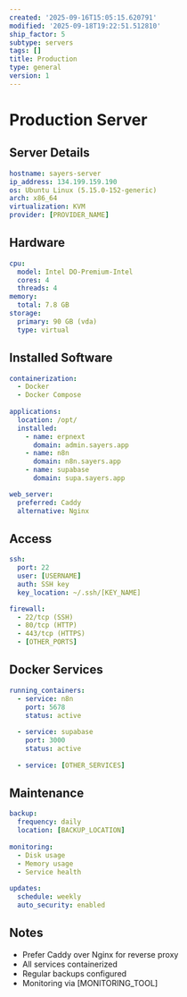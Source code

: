 ```yaml
---
created: '2025-09-16T15:05:15.620791'
modified: '2025-09-18T19:22:51.512810'
ship_factor: 5
subtype: servers
tags: []
title: Production
type: general
version: 1
---
```


# Production Server

## Server Details
```yaml
hostname: sayers-server
ip_address: 134.199.159.190
os: Ubuntu Linux (5.15.0-152-generic)
arch: x86_64
virtualization: KVM
provider: [PROVIDER_NAME]
```

## Hardware
```yaml
cpu:
  model: Intel DO-Premium-Intel
  cores: 4
  threads: 4
memory:
  total: 7.8 GB
storage:
  primary: 90 GB (vda)
  type: virtual
```

## Installed Software
```yaml
containerization:
  - Docker
  - Docker Compose
  
applications:
  location: /opt/
  installed:
    - name: erpnext
      domain: admin.sayers.app
    - name: n8n
      domain: n8n.sayers.app
    - name: supabase
      domain: supa.sayers.app

web_server:
  preferred: Caddy
  alternative: Nginx
```

## Access
```yaml
ssh:
  port: 22
  user: [USERNAME]
  auth: SSH key
  key_location: ~/.ssh/[KEY_NAME]

firewall:
  - 22/tcp (SSH)
  - 80/tcp (HTTP)
  - 443/tcp (HTTPS)
  - [OTHER_PORTS]
```

## Docker Services
```yaml
running_containers:
  - service: n8n
    port: 5678
    status: active
  
  - service: supabase
    port: 3000
    status: active
    
  - service: [OTHER_SERVICES]
```

## Maintenance
```yaml
backup:
  frequency: daily
  location: [BACKUP_LOCATION]
  
monitoring:
  - Disk usage
  - Memory usage
  - Service health
  
updates:
  schedule: weekly
  auto_security: enabled
```

## Notes

- Prefer Caddy over Nginx for reverse proxy
- All services containerized
- Regular backups configured
- Monitoring via [MONITORING_TOOL]